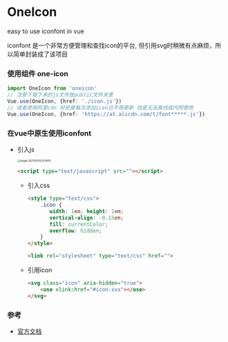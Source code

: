 # OneIcon
easy to use iconfont in vue

iconfont 是一个非常方便管理和查找icon的平台, 但引用svg时稍微有点麻烦，所以简单封装成了该项目

### 使用组件 one-icon

```typescript
import OneIcon from 'oneicon'
// 注意下载下来的js文件放public文件夹里
Vue.use(OneIcon, {href: './icon.js'})
// 或者使用阿里cdn 好处是每次添加icon后不用更新 但是无法离线或内网使用
Vue.use(OneIcon, {href: 'https://at.alicdn.com/t/font*****.js'})
```


### 在vue中原生使用iconfont
 -  引入js

    <img src="https://public.veypi.com/img/screenshot/20211020152019.png" alt="image-20211020152019051" style="zoom:40%;" />

    ```html
    <script type="text/javascript" src=""></script>
    ```

    

    - 引入css

      ```html
      <style type="text/css">
          .icon {
             width: 1em; height: 1em;
             vertical-align: -0.15em;
             fill: currentColor;
             overflow: hidden;
          }
      </style>
      ```

      ```html
      <link rel="stylesheet" type="text/css" href="">
      ```

    - 引用icon

      ```html
      <svg class="icon" aria-hidden="true">
          <use xlink:href="#icon-xxx"></use>
      </svg>
      ```

      


### 参考

- [官方文档](https://www.iconfont.cn/help/detail?spm=a313x.7781069.1998910419.d0091c141&helptype=code)


